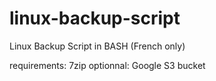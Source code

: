 # linux-backup-script
Linux Backup Script in BASH (French only)

requirements: 7zip
optionnal: Google S3 bucket
